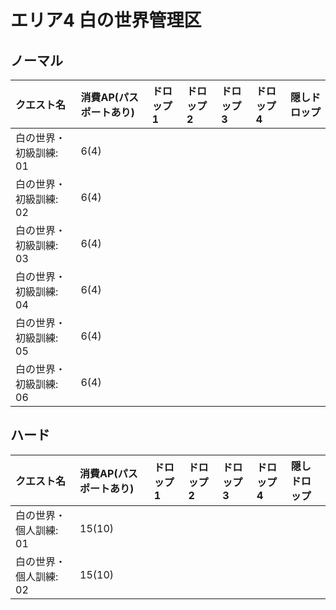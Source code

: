 # エリア4 白の世界管理区

## ノーマル

|クエスト名|消費AP(パスポートあり)|ドロップ1|ドロップ2|ドロップ3|ドロップ4|隠しドロップ|
|:--|:--|:--|:--|:--|:--|:--|
|白の世界・初級訓練: 01|6(4)||||||
|白の世界・初級訓練: 02|6(4)||||||
|白の世界・初級訓練: 03|6(4)||||||
|白の世界・初級訓練: 04|6(4)||||||
|白の世界・初級訓練: 05|6(4)||||||
|白の世界・初級訓練: 06|6(4)||||||

## ハード

|クエスト名|消費AP(パスポートあり)|ドロップ1|ドロップ2|ドロップ3|ドロップ4|隠しドロップ|
|:--|:--|:--|:--|:--|:--|:--|
|白の世界・個人訓練: 01|15(10)||||||
|白の世界・個人訓練: 02|15(10)||||||
